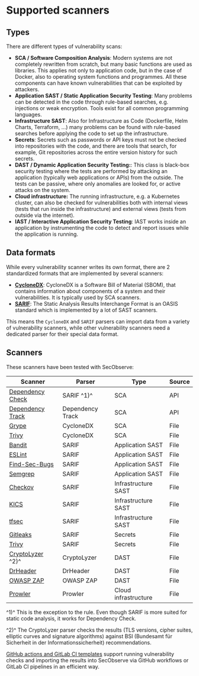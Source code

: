 # Supported scanners

## Types

There are different types of vulnerability scans:

* **SCA / Software Composition Analysis**: Modern systems are not completely rewritten from scratch, but many basic functions are used as libraries. This applies not only to application code, but in the case of Docker, also to operating system functions and programmes. All these components can have known vulnerabilities that can be exploited by attackers.
* **Application SAST / Static Application Security Testing**: Many problems can be detected in the code through rule-based searches, e.g. injections or weak encryption. Tools exist for all common programming languages.
* **Infrastructure SAST**: Also for Infrastructure as Code (Dockerfile, Helm Charts, Terraform, ...) many problems can be found with rule-based searches before applying the code to set up the infrastructure.
* **Secrets**: Secrets such as passwords or API keys must not be checked into repositories with the code, and there are tools that search, for example, Git repositories across the entire version history for such secrets.
* **DAST / Dynamic Application Security Testing:**: This class is black-box security testing where the tests are performed by attacking an application (typically web applications or APIs) from the outside. The tests can be passive, where only anomalies are looked for, or active attacks on the system. 
* **Cloud infrastructure:** The running infrastructure, e.g. a Kubernetes cluster, can also be checked for vulnerabilities both with internal views (tests that run inside the infrastructure) and external views (tests from outside via the internet).
* **IAST / Interactive Application Security Testing**: IAST works inside an application by instrumenting the code to detect and report issues while the application is running.

## Data formats

While every vulnerability scanner writes its own format, there are 2 standardized formats that are implemented by several scanners:

* **[CycloneDX](https://cyclonedx.org/)**: CycloneDX is a Software Bill of Material (SBOM), that contains information about components of a system and their vulnerabilities. It is typically used by SCA scanners.
* **[SARIF](https://www.oasis-open.org/committees/tc_home.php?wg_abbrev=sarif)**: The Static Analysis Results Interchange Format is an OASIS standard which is implemented by a lot of SAST scanners.

This means the `CycloneDX` and `SARIF` parsers can import data from a variety of vulnerability scanners, while other vulnerability scanners need a dedicated parser for their special data format.

## Scanners

These scanners have been tested with SecObserve:

| Scanner | Parser | Type | Source |
|--------|---------|------|--------|
| [Dependency Check](https://jeremylong.github.io/DependencyCheck) | SARIF ^1)^ | SCA | API |
| [Dependency Track](https://dependencytrack.org) | Dependency Track | SCA | API |
| [Grype](https://github.com/anchore/grype) | CycloneDX | SCA | File |
| [Trivy](https://aquasecurity.github.io/trivy) | CycloneDX | SCA | File |
| [Bandit](https://bandit.readthedocs.io/en/latest) | SARIF | Application SAST | File |
| [ESLint](https://github.com/nodesecurity/eslint-plugin-security) | SARIF | Application SAST | File |
| [Find-Sec-Bugs](https://find-sec-bugs.github.io) | SARIF | Application   SAST | File |
| [Semgrep](https://semgrep.dev/docs) | SARIF | Application SAST | File |
| [Checkov](https://www.checkov.io/1.Welcome/Quick%20Start.html) | SARIF | Infrastructure SAST | File |
| [KICS](https://docs.kics.io/latest) | SARIF | Infrastructure SAST | File |
| [tfsec](https://aquasecurity.github.io/tfsec) | SARIF | Infrastructure SAST | File |
| [Gitleaks](https://gitleaks.io) | SARIF | Secrets | File |
| [Trivy](https://aquasecurity.github.io/trivy) | SARIF | Secrets | File |
| [CryptoLyzer](https://gitlab.com/coroner/cryptolyzer) ^2)^ | CryptoLyzer | DAST | File |
| [DrHeader](https://github.com/Santandersecurityresearch/DrHeader) | DrHeader | DAST | File |
| [OWASP ZAP](https://www.zaproxy.org) | OWASP ZAP | DAST | File |
| [Prowler](https://github.com/prowler-cloud/prowler) | Prowler | Cloud infrastructure | File |

^1)^ This is the exception to the rule. Even though SARIF is more suited for static code analysis, it works for Dependency Check.

^2)^ The CryptoLyzer parser checks the results (TLS versions, cipher suites, elliptic curves and signature algorithms) against BSI (Bundesamt für Sicherheit in der Informationssicherheit) recommendations.

[GitHub actions and GitLab CI templates](../integrations/github_actions_and_templates.md) support running vulnerability checks and importing the results into SecObserve via GitHub workflows or GitLab CI pipelines in an efficient way.
